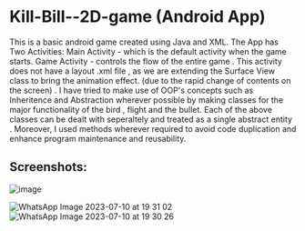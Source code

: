 # Kill-Bill--2D-game (Android App)
This is a basic android game created using Java and XML.
The App has Two Activities:
Main Activity - which is the default activity when the game starts.
Game Activity -  controls the flow of the entire game  . This activity does not have a layout .xml file , as we are extending 
the Surface View class to bring the animation effect. (due to the rapid change of contents on the screen) .
I have tried to make use of OOP's concepts such as Inheritence and Abstraction wherever possible by making classes for the major functionality of the
bird , flight and the bullet. 
Each of the above classes can be dealt with seperaltely and treated as a single abstract entity .
Moreover, I used methods wherever required to avoid code duplication and enhance program maintenance and reusability.

## Screenshots:
![image](https://github.com/hasan8130/Kill-Bill--2D-game/assets/67535635/d5f0640b-a638-45d3-a8e5-913b6a9f1aa0)

![WhatsApp Image 2023-07-10 at 19 31 02](https://github.com/hasan8130/Facial-Recognition-Attendance-System/assets/67535635/73da0b78-336a-496d-83c3-053acd0a127e)
![WhatsApp Image 2023-07-10 at 19 30 26](https://github.com/hasan8130/Facial-Recognition-Attendance-System/assets/67535635/3b88c2c5-5f27-4150-8a33-294db43c6d0d)


